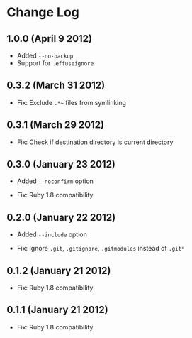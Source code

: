 # Change Log

## 1.0.0 (April  9 2012)

 * Added `--no-backup`
 * Support for `.effuseignore`

## 0.3.2 (March 31 2012)

 * Fix: Exclude `.*~` files from symlinking

## 0.3.1 (March 29 2012)

 * Fix: Check if destination directory is current directory

## 0.3.0 (January 23 2012)

 * Added `--noconfirm` option

 * Fix: Ruby 1.8 compatibility

## 0.2.0 (January 22 2012)

 * Added `--include` option

 * Fix: Ignore `.git`, `.gitignore`, `.gitmodules` instead of `.git*`

## 0.1.2 (January 21 2012)

 * Fix: Ruby 1.8 compatibility

## 0.1.1 (January 21 2012)

 * Fix: Ruby 1.8 compatibility
